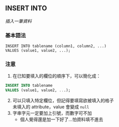 ## INSERT INTO
_插入一筆資料_
### 基本語法
```sql=
INSERT INTO tablename (column1, column2, ...)
VALUES (value1, value2, ...);
```
### 注意
1. 在已知要填入的欄位的順序下，可以簡化成：
```sql
INSERT INTO tablename
VALUES (value1, value2, ...);
```
2. 可以只填入特定欄位，但記得要填寫欲被填入的格子  
未填入的 attribute，value 會變成 `null`
3. 字串字元一定要加上引號，而數字可不加
    - 個人覺得還是加一下好了...怕資料填不進去